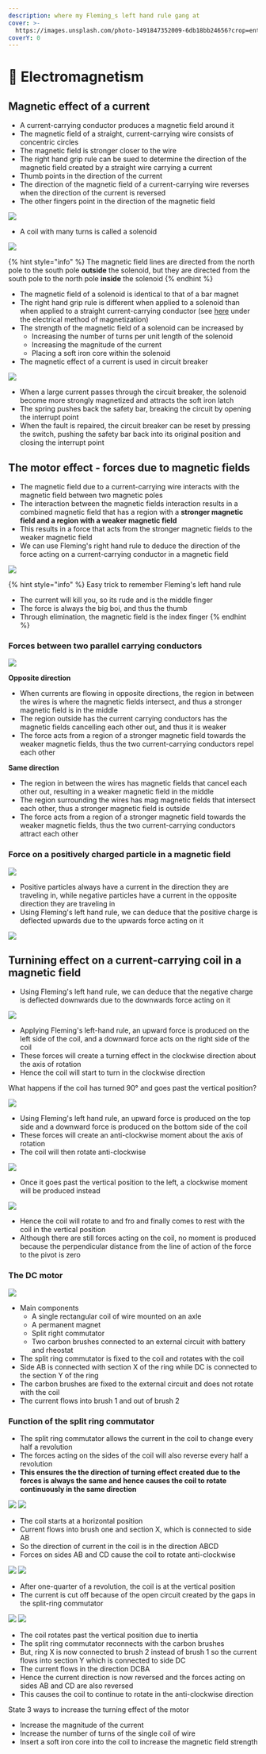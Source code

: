 ```yaml
---
description: where my Fleming_s left hand rule gang at
cover: >-
  https://images.unsplash.com/photo-1491847352009-6db18bb24656?crop=entropy&cs=tinysrgb&fm=jpg&ixid=MnwxOTcwMjR8MHwxfHNlYXJjaHwxfHxjYXIlMjBtb3Rpb24lMjBibHVyfGVufDB8fHx8MTY2MDExNzYxMg&ixlib=rb-1.2.1&q=80
coverY: 0
---
```


# 🧲 Electromagnetism

## Magnetic effect of a current

* A current-carrying conductor produces a magnetic field around it
* The magnetic field of a straight, current-carrying wire consists of concentric circles
* The magnetic field is stronger closer to the wire
* The right hand grip rule can be sued to determine the direction of the magnetic field created by a straight wire carrying a current
* Thumb points in the direction of the current
* The direction of the magnetic field of a current-carrying wire reverses when the direction of the current is reversed
* The other fingers point in the direction of the magnetic field

![](<../.gitbook/assets/image (35).png>)

* A coil with many turns is called a solenoid

![](<../.gitbook/assets/image (14).png>)

{% hint style="info" %}
The magnetic field lines are directed from the north pole to the south pole **outside** the solenoid, but they are directed from the south pole to the north pole **inside** the solenoid&#x20;
{% endhint %}

* The magnetic field of a solenoid is identical to that of a bar magnet
* The right hand grip rule is different when applied to a solenoid than when applied to a straight current-carrying conductor (see [here](magnetism.md#magnetization-and-demagnetization) under the electrical method of magnetization)
* The strength of the magnetic field of a solenoid can be increased by
  * Increasing the number of turns per unit length of the solenoid
  * Increasing the magnitude of the current
  * Placing a soft iron core within the solenoid
* The magnetic effect of a current is used in circuit breaker

![](<../.gitbook/assets/image (53).png>)

* When a large current passes through the circuit breaker, the solenoid become more strongly magnetized and attracts the soft iron latch
* The spring pushes back the safety bar, breaking the circuit by opening the interrupt point
* When the fault is repaired, the circuit breaker can be reset by pressing the switch, pushing the safety bar back into its original position and closing the interrupt point

## The motor effect - forces due to magnetic fields

* The magnetic field due to a current-carrying wire interacts with the magnetic field between two magnetic poles
* The interaction between the magnetic fields interaction results in a combined magnetic field that has a region with a **stronger magnetic field and a region with a weaker magnetic field**
* This results in a force that acts from the stronger magnetic fields to the weaker magnetic field
* We can use Fleming's right hand rule to deduce the direction of the force acting on a current-carrying conductor in a magnetic field

![](<../.gitbook/assets/image (52).png>)

{% hint style="info" %}
Easy trick to remember Fleming's left hand rule

* The current will kill you, so its rude and is the middle finger
* The force is always the big boi, and thus the thumb
* Through elimination, the magnetic field is the index finger
{% endhint %}

### Forces between two parallel carrying conductors

![](<../.gitbook/assets/image (24).png>)

**Opposite direction**

* When currents are flowing in opposite directions,  the region in between the wires is where the magnetic fields intersect, and thus a stronger magnetic field is in the middle
* The region outside has the current carrying conductors has the magnetic fields cancelling each other out, and thus it is weaker
* The force acts from a region of a stronger magnetic field towards the weaker magnetic fields, thus the two current-carrying conductors repel each other

**Same direction**

* The region in between the wires has magnetic fields that cancel each other out, resulting in a weaker magnetic field in the middle
* The region surrounding the wires has mag magnetic fields that intersect each other, thus a stronger magnetic field is outside
* The force acts from a region of a stronger magnetic field towards the weaker magnetic fields, thus the two current-carrying conductors attract each other

### Force on a positively charged particle in a magnetic field

![](<../.gitbook/assets/image (32).png>)

* Positive particles always have a current in the direction they are traveling in, while negative particles have a current in the opposite direction they are traveling in
* Using Fleming's left hand rule, we can deduce that the positive charge is deflected upwards due to the upwards force acting on it

![](<../.gitbook/assets/image (30).png>)

## Turnining effect on a current-carrying coil in a magnetic field

* Using Fleming's left hand rule, we can deduce that the negative charge is deflected downwards due to the downwards force acting on it

![](<../.gitbook/assets/Screenshot 2022-08-10 165551.png>)

* Applying Fleming's left-hand rule, an upward force is produced on the left side of the coil, and a downward force acts on the right side of the coil
* These forces will create a turning effect in the clockwise direction about the axis of rotation
* Hence the coil will start to turn in the clockwise direction

What happens if the coil has turned 90° and goes past the vertical position?

![](<../.gitbook/assets/image (6).png>)

* Using Fleming's left hand rule, an upward force is produced on the top side and a downward force is produced on the bottom side of the coil
* These forces will create an anti-clockwise moment about the axis of rotation
* The coil will then rotate anti-clockwise

![](<../.gitbook/assets/image (12) (2).png>)

* Once it goes past the vertical position to the left, a clockwise moment will be produced instead

![](<../.gitbook/assets/image (2) (1) (2).png>)

* Hence the coil will rotate to and fro and finally comes to rest with the coil in the vertical position
* Although there are still forces acting on the coil, no moment is produced because the perpendicular distance from the line of action of the force to the pivot is zero

### The DC motor

![](<../.gitbook/assets/image (17).png>)

* Main components
  * A single rectangular coil of wire mounted on an axle
  * A permanent magnet
  * Split right commutator
  * Two carbon brushes connected to an external circuit with battery and rheostat
* The split ring commutator is fixed to the coil and rotates with the coil
* Side AB is connected with section X of the ring while DC is connected to the section Y of the ring
* The carbon brushes are fixed to the external circuit and does not rotate with the coil
* The current flows into brush 1 and out of brush 2

### Function of the split ring commutator

* The split ring commutator allows the current in the coil to change every half a revolution
* The forces acting on the sides of the coil will also reverse every half a revolution
* **This ensures the the direction of turning effect created due to the forces is always the same and hence causes the coil to rotate continuously in the same direction**

![](https://media.discordapp.net/attachments/1000674790266384424/1006859795741024356/IMG\_4326.jpg?width=1440\&height=630) ![](<../.gitbook/assets/image (17).png>)

* The coil starts at a horizontal position
* Current flows into brush one and section X, which is connected to side AB
* So the direction of current in the coil is in the direction ABCD
* Forces on sides AB and CD cause the coil to rotate anti-clockwise

![](<../.gitbook/assets/image (20).png>) ![](<../.gitbook/assets/image (4) (2).png>)

* After one-quarter of a revolution, the coil is at the vertical position
* The current is cut off because of the open circuit created by the gaps in the split-ring commutator

![](<../.gitbook/assets/image (41).png>) ![](<../.gitbook/assets/image (48).png>)

* The coil rotates past the vertical position due to inertia
* The split ring commutator reconnects with the carbon brushes
* But, ring X is now connected to brush 2 instead of brush 1 so the current flows into section Y which is connected to side DC
* The current flows in the direction DCBA
* Hence the current direction is now reversed and the forces acting on sides AB and CD are also reversed
* This causes the coil to continue to rotate in the anti-clockwise direction

State 3 ways to increase the turning effect of the motor

* Increase the magnitude of the current
* Increase the number of turns of the single coil of wire
* Insert a soft iron core into the coil to increase the magnetic field strength
